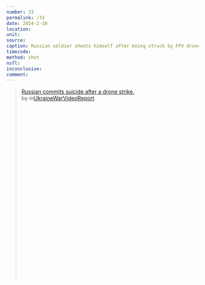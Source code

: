 ```yaml
---
number: 33
permalink: /33
date: 2024-2-10
location:
unit:
source: 
caption: Russian soldier shoots himself after being struck by FPV drone
timecode:
method: shot
nsfl:
inconclusive:
comment:
---
```

<blockquote class="reddit-embed-bq" style="height:500px" data-embed-height="546"><a href="https://www.reddit.com/r/UkraineWarVideoReport/comments/1anph4g/russian_commits_suicide_after_a_drone_strike/">Russian commits suicide after a drone strike. </a><br> by<a href=""></a> in<a href="https://www.reddit.com/r/UkraineWarVideoReport/">UkraineWarVideoReport</a></blockquote><script async="" src="https://embed.reddit.com/widgets.js" charset="UTF-8"></script>